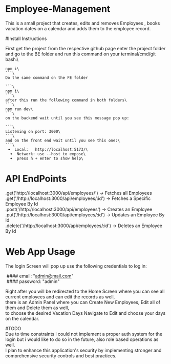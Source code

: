 # Employee-Management

This is a small project that creates, edits and removes Employees , books vacation dates on a calendar and adds them to the employee record.

#Install Instructions

First get the project from the respective github page enter the project folder and go to the BE folder and run this command on your terminal/cmd/git bash:\
```\
npm i\
```\
Do the same command on the FE folder

```\
npm i\
```\
after this run the following command in both folders\
```\
npm run dev\
```\
on the backend wait until you see this message pop up:

```\
Listening on port: 3000\
```\
and on the front end wait until you see this one:\
```\
 ➜  Local:   http://localhost:5173/\
  ➜  Network: use --host to expose\
  ➜  press h + enter to show help\
```

# API EndPoints

.get('http://localhost:3000/api/employees/') -> Fetches all Employees\
.get('/http://localhost:3000/api/employees/:id') -> Fetches a Specific Employee By Id\
.post('/http://localhost:3000/api/employees') -> Creates an Employee\
.put('/http://localhost:3000/api/employees/:id') -> Updates an Employee By Id\
.delete('/http://localhost:3000/api/employees/:id') -> Deletes an Employee By Id

# Web App Usage

The login Screen will pop up use the following credentials to log in:

 #### email: "admin@mail.com"\
 #### password: "admin"

Right after you will be redirected to the Home Screen where you can see all current employees and can edit the records as well,\
there is an Admin Panel where you can Create New Employees, Edit all of them and Delete them as well,\
to choose the desired Vacation Days Navigate to Edit and choose your days on the calendar.

#TODO\
Due to time constraints i could not implement a proper auth system for the login but i would like to do so in the future, also role based operations as well.\
I plan to enhance this application's security by implementing stronger and comprehensive security controls and best practices.

 
